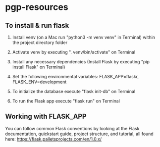 # pgp-resources

## To install & run flask

1. Install venv (on a Mac run "python3 -m venv venv" in Terminal) within the project directory folder

2. Activate venv by executing ". venv/bin/activate" on Terminal

3. Install any necessary dependencies (Install Flask by executing "pip install Flask" on Terminal)

4. Set the following environmental variables: FLASK_APP=flaskr, FLASK_ENV=development

5. To initialize the database execute "flask init-db" on Terminal

6. To run the Flask app execute "flask run" on Terminal

## Working with FLASK_APP
You can follow common Flask conventions by looking at the Flask documentation, quickstart guide, project structure, and tutorial, all found here: https://flask.palletsprojects.com/en/1.0.x/

